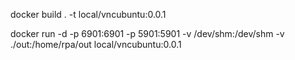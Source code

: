 docker build . -t local/vncubuntu:0.0.1

docker run -d -p 6901:6901 -p 5901:5901 -v /dev/shm:/dev/shm -v ./out:/home/rpa/out local/vncubuntu:0.0.1
